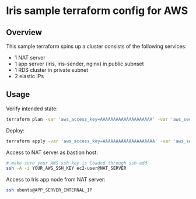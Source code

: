 Iris sample terraform config for AWS
====================================

Overview
--------

This sample terraform spins up a cluster consists of the following services:

* 1 NAT server
* 1 app server (iris, iris-sender, nginx) in public subnset
* 1 RDS cluster in private subnet
* 2 elastic IPs


Usage
-----

Verify intended state:

```bash
terraform plan -var 'aws_access_key=AAAAAAAAAAAAAAAAAAAA' -var 'aws_secret_key=bbbbbbbbbbbbbbbbbbbbbbbbbbbbbbbbbbbbbbbb'
```

Deploy:

```bash
terraform apply -var 'aws_access_key=AAAAAAAAAAAAAAAAAAAA' -var 'aws_secret_key=bbbbbbbbbbbbbbbbbbbbbbbbbbbbbbbbbbbbbbbb'
```

Access to NAT server as bastion host:

```bash
# make sure your AWS ssh key is loaded through ssh-add
ssh -A -i YOUR_AWS_SSH_KEY ec2-user@NAT_SERVER
```

Access to Iris app node from NAT server:

```bash
ssh ubuntu@APP_SERVER_INTERNAL_IP
```
